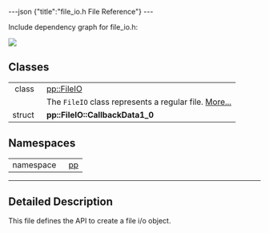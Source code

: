 ---json {"title":"file\_io.h File Reference"} ---

Include dependency graph for file\_io.h:

![](/docs/native-client/pepper_dev/cpp/file__io_8h__incl.png)

Classes
-------

<table><tbody><tr class="odd"><td style="text-align: right;">class  </td><td><a href="/docs/native-client/pepper_dev/cpp/classpp_1_1_file_i_o/" class="el">pp::FileIO</a></td></tr><tr class="even"><td style="text-align: right;"> </td><td>The <code>FileIO</code> class represents a regular file. <a href="/docs/native-client/pepper_dev/cpp/classpp_1_1_file_i_o#details">More...</a><br />
</td></tr><tr class="odd"><td style="text-align: right;">struct  </td><td><strong>pp::FileIO::CallbackData1_0</strong></td></tr></tbody></table>

Namespaces
----------

<table><tbody><tr class="odd"><td style="text-align: right;">namespace  </td><td><a href="/docs/native-client/pepper_dev/cpp/namespacepp/" class="el">pp</a></td></tr></tbody></table>

------------------------------------------------------------------------

<span id="details" class="anchor" style="margin: 0;"></span>

Detailed Description
--------------------

This file defines the API to create a file i/o object.
